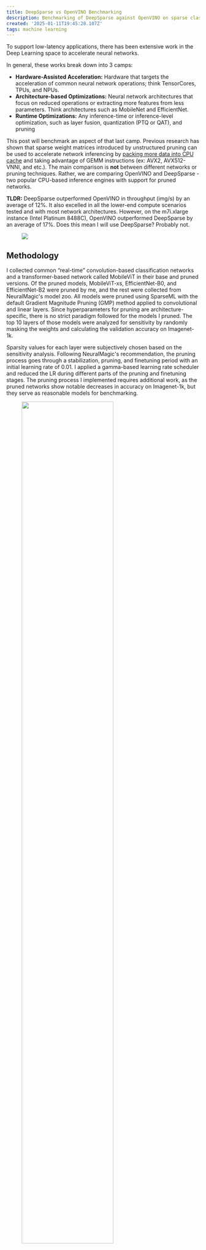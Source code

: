 ```yaml
---
title: DeepSparse vs OpenVINO Benchmarking
description: Benchmarking of DeepSparse against OpenVINO on sparse classification networks
created: '2025-01-11T19:45:28.107Z'
tags: machine learning
---
```

To support low-latency applications, there has been extensive work in the Deep Learning space to accelerate neural networks.
<!-- more -->

In general, these works break down into 3 camps:
- **Hardware-Assisted Acceleration:** Hardware that targets the acceleration of common neural network operations; think TensorCores, TPUs, and NPUs.
- **Architecture-based Optimizations:** Neural network architectures that focus on reduced operations or extracting more features from less parameters. Think architectures such as MobileNet and EfficientNet.
- **Runtime Optimizations:** Any inference-time or inference-level optimization, such as layer fusion, quantization (PTQ or QAT), and pruning

This post will benchmark an aspect of that last camp. Previous research has shown that sparse weight matrices introduced by unstructured pruning can be used to accelerate network inferencing by [packing more data into CPU cache](https://neuralmagic.com/blog/how-neural-magics-deep-sparse-technology-works/) and taking advantage of GEMM instructions (ex: AVX2, AVX512-VNNI, and etc.). The main comparison is **not** between different networks or pruning techniques. Rather, we are comparing OpenVINO and DeepSparse - two popular CPU-based inference engines with support for pruned networks.

**TLDR:** DeepSparse outperformed OpenVINO in throughput (img/s) by an average of 12%. It also excelled in all the lower-end compute scenarios tested and with most network architectures. However, on the m7i.xlarge instance (Intel Platinum 8488C), OpenVINO outperformed DeepSparse by an average of 17%. Does this mean I will use DeepSparse? Probably not. 

<figure>

![](post-res/pruning_experiment/overview_line_graph.png)

<figcaption></figcaption>
</figure>


## Methodology

I collected common “real-time” convolution-based classification networks and a transformer-based network called MobileViT in their base and pruned versions. Of the pruned models, MobileViT-xs, EfficientNet-B0, and EfficientNet-B2 were pruned by me, and the rest were collected from NeuralMagic's model zoo. All models were pruned using SparseML with the default Gradient Magnitude Pruning (GMP) method applied to convolutional and linear layers. Since hyperparameters for pruning are architecture-specific, there is no strict paradigm followed for the models I pruned. The top 10 layers of those models were analyzed for sensitivity by randomly masking the weights and calculating the validation accuracy on Imagenet-1k.

Sparsity values for each layer were subjectively chosen based on the sensitivity analysis. Following NeuralMagic's recommendation, the pruning process goes through a stabilization, pruning, and finetuning period with an initial learning rate of 0.01. I applied a gamma-based learning rate scheduler and reduced the LR during different parts of the pruning and finetuning stages. The pruning process I implemented requires additional work, as the pruned networks show notable decreases in accuracy on Imagenet-1k, but they serve as reasonable models for benchmarking.

<figure>

<img src="post-res/pruning_experiment/efficientnet_b0_sensitivity_graph_labeled.png" style="width: 75% !important"/>

<figcaption></figcaption>
</figure>

<figure>

<img src="post-res/pruning_experiment/efficientnet_b2_sensitivity_graph_labeled.png" style="width: 75% !important"/>

<figcaption></figcaption>
</figure>

<figure>

<img src="post-res/pruning_experiment/mobilenet_xs_sensitivity_graph_labeled.png" style="width: 75% !important"/>

<figcaption></figcaption>
</figure>

<figure>

| Network Name       | Sparsity   | ImageNet-1k Validation Accuracy |
| ---------------------- | ----- | ----- |
| MobileViT-xs | 54% | 65.09% <b style="color: red;">(-9.52%)</b> |      
| EfficientNet-B0 | 61% | 71.75% <b style="color: red;">(-5.15%)</b> |
| EfficientNet-B2 | 62% | 77.37% <b style="color: red;">(-1.83%)</b> |

<figcaption>Table 1. Table shows all models that were pruned by me, their sparsity, the ImageNet-1k validation accuracy, and the baseline delta.</figcaption>
</figure>

For each model, we export an ONNX version and run dummy inputs at the models' respective input size on ONNXRuntime, OpenVINO, and DeepStream (on the provided benchmarking tool as well as a separate Python that uses the API) inference engines. While testing, I saw that both DeepSparse methods yielded essentially the same results, but both were kept for the sake of completeness. Timing is measured with a simple `time.time()` before and after each inference call. Each inference engine was ran for 60 seconds (excluding the DeepSparse benchmark tool) and repeated 5 times to account for any noise. These runs were conducted on the following AWS EC2 instances:

- [t3.xlarge](https://instances.vantage.sh/aws/ec2/t3.xlarge)
- [c4.xlarge](https://instances.vantage.sh/aws/ec2/c4.xlarge)
- [m6a.xlarge](https://instances.vantage.sh/aws/ec2/m6a.xlarge)
- [m5.xlarge](https://instances.vantage.sh/aws/ec2/m5.xlarge)
- [m5n.xlarge](https://instances.vantage.sh/aws/ec2/m5n.xlarge)
- [m7i.xlarge](https://instances.vantage.sh/aws/ec2/m7i.xlarge)

## Results

Across all CPUs except the m7i.large, DeepSparse outperforms OpenVINO by an average of 12% in terms of throughput. On m7i.xlarge, OpenVINO sees a 28% jump in throughput compared to its 2nd best performing AWS instance (m6a.xlarge). On a per model basis, EfficientNet-b0, EfficientNet-b2, and MobileViT did not see significant speed-up when comparing the baseline model and pruned models. These models were ones that I had pruned, so it could be down to the sparisification recipe as well as the sparsity target not hitting an optimization threshold for any of the inference engine. In terms of performance across AWS instances, the increase in throughput was only seen on the higher-cost instances, which typically have stronger CPUs.

As an aside, the compressive affects of pruning can be seen in Table 2. I use gzip with the compression ratio set to 9 (highest available compression ratio) on all base and pruned models. Excluding ResNet50, which has a higher reduction ratio due to the INT8 datatype affecting filesize, the average reduction ratio is 2.99.


<figure>

| Network Name       | Original Size (MB)   | Optimized Size (MB) | Reduction Ratio |
| ---------------------- | ----- | ----- | ----- |
| MobileViT-xs | 8.62 | 4.24 | 2.03x |      
| EfficientNet-B0 | 19.59 | 8.60 | 2.28x |
| EfficientNet-B2 | 33.76 | 17.82 | 1.89x |
| ResNet50 <b style="color: red;">*</b> | 95.16 | 10.48 | 9.08x | 
| MobileNetv1 | 16.26 | 4.70 | 3.45x |  
| VGG19 | 533.10 | 110.34 | 4.83x |
| InceptionV3 | 88.63 | 25.37 | 3.49x |  

<figcaption>Table 2. Table shows the different sparsity levels and their affect on file size after gzip compression with the compression ratio set to 9 (the highest).</figcaption>
<figcaption><b style="color: red;">*</b> - INT8 quantization was also applied. </figcaption>
</figure>

<figure>

![](post-res/pruning_experiment/overview_graph_intel_xeon_e5-2666_v3_cpu.png)

![](post-res/pruning_experiment/overview_graph_amd_epyc_7r13_cpu.png)

![](post-res/pruning_experiment/overview_graph_intel_xeon_platinum_8175m_cpu.png)

![](post-res/pruning_experiment/overview_graph_intel_xeon_platinum_8175m_cpu_2.png)

![](post-res/pruning_experiment/overview_graph_intel_xeon_platinum_8259cl_cpu.png)

![](post-res/pruning_experiment/overview_graph_intel_xeon_platinum_8488c_cpu.png)

<figcaption></figcaption>
</figure>

# Discussion

**1. Which inference engine was faster?**

From the results, it's **typically** DeepSparse. While there is a lot of naunce in terms of hardware and model architecutre, all but one AWS instance type consistently showed higher throughput for models on DeepSparse.

**2. What is the reason for the advantage?**

Since both inference engines are closed source, I can't tell you. But I would not be surprised if certain kernels in DeepSparse's arsenal were more optimized for these kinds of networks.

**3. Why didn't the EfficientNet and MobileViT networks see any throughput improvements after pruning?**

In the "Results" section, I alluded to the sparsity level not being high enough for any engine to take advantage of. I went back and did a pruning session on all three networks at 85% and 99% sparsity. This pruning attempt only focused on sparsity and not the model performance:

<figure>

<img src="post-res/pruning_experiment/fake_prune_throughput.svg" style="width:75% !important"/>

<figcaption>N.B. CPU used was an AMD Ryzen 7 2700X</figcaption>
</figure>

Sparsity had little effect on the throughput speed for these networks. EfficientNet-b0 was the only network that saw an increase in throughput, but it was on ONNXRuntime. I don't fully understand why.

**4. How come OpenVINO was faster on m7i.xlarge?**

Similar to the points made in #2, I can't provide a definitive answer, but I believe it comes down to the CPU. After retrieving some public specifications for each CPU, I saw that the Intel Xeon Platinum 8488C is the newest CPU with VNNI support and a large L2 & L3 cache. It also had the highest maximum clock frequency amongst all the listed CPUs. These factors are likely the main reason why OpenVINO was faster.

| Instance Type | CPU Type                   | CPU Family              | AVX2 Support | AVX512 Support | VNNI Support | L1 Cache (Data) | L1 Cache (Instruct) | L2 Cache | L3 Cache | Maximum Frequency | Cores | Sources                                                                                                                                 |
|---------------|----------------------------|-------------------------|--------------|-----------------|---------------|-----------------|---------------------|----------|----------|-------------------|-------|-----------------------------------------------------------------------------------------------------------------------------------------|
| m7i.xlarge    | Intel Xeon Platinum 8488C  | Sapphire Rapids-SP      | Yes          | Yes             | Yes           | 48KB            | 32KB                | 2MB      | 105MB    | 3.8 GHz           |    56 | [Link](https://www.intel.com/content/www/us/en/products/sku/231730/intel-xeon-platinum-8480c-processor-105m-cache-2-00-GHz/specifications.html) |
| t3.xlarge     | Intel Xeon Platinum 8175M  | Skylake                 | Yes          | Yes             | No            | 24KB            | 24KB                | 1MB      | 33MB     | 2.5 GHz           |    24 | [Link](https://www.cpu-world.com/CPUs/Xeon/Intel-Xeon%208175M.html)                                                                             |
| m5.xlarge     | Intel Xeon Platinum 8175M  | Skylake                 | Yes          | Yes             | No            | 24KB            | 24KB                | 1MB      | 33MB     | 2.5 GHz           |    24 | [Link](https://www.cpu-world.com/CPUs/Xeon/Intel-Xeon%208175M.html)                                                                             |
| m5n.xlarge    | Intel Xeon Platinum 8259CL | Cascade Lake            | Yes          | Yes             | Yes           | 24KB            | 24KB                | 2MB      | 33MB     | 2.5 GHz           |    32 | [Link](https://www.cpu-world.com/CPUs/Xeon/Intel-Xeon%208259CL.html)                                                                            |
| m6a.xlarge    | AMD EPYC 7R13              | Zen3 (EPYC 7003 series) | Yes          | No              | No            | 32KB            | 32KB                | 512KB(?) | 33MB(?)  | 3.5 GHz           |    48 | [Link](https://ldbcouncil.org/benchmarks/snb/LDBC_SNB_BI_20230406_SF10000_tigergraph.pdf)                                                       |
| c4.xlarge     | Intel Xeon E5-2666V3       | Haswell-EP (?)          | Yes          | No              | No            | 32KB            | 32KB                | 1MB      | 45MB     | 3.5 GHz           |    10 | [Link](https://www.techpowerup.com/cpu-specs/xeon-e5-2666-v3.c2876)                                                                             |

**5. Does this mean I'll actually use DeepSparse?**

Since entering the industry, my prespective has changed from using tools that will give me the best performance (speed, task performance, etc.) to tools that give me flexiblity. Currently, DeepSparse lacks the level of integration that OpenVINO has - particularly, an integration with ONNXRuntime and deployment stacks like Triton. DeepSparse does have its own server program, but that - again - limits your flexbility. Why have a deployment stack only geared towards CPU? Finally, based on OpenVINO's performance on the 8488C, we might see that 12% advantage dwindle with newer Intel CPUs.   

**6. Anything else, Vijay?**

I have a nagging feeling that there's some bias being introduced when utilizing SparseML for network pruning, since it is a tool developed by NeuralMagic. I guess a proper follow up would be to reimplement GMP with pure PyTorch and re-run all the experiments, but PyTorch's pruning API is much more complicated compared to SparseML.